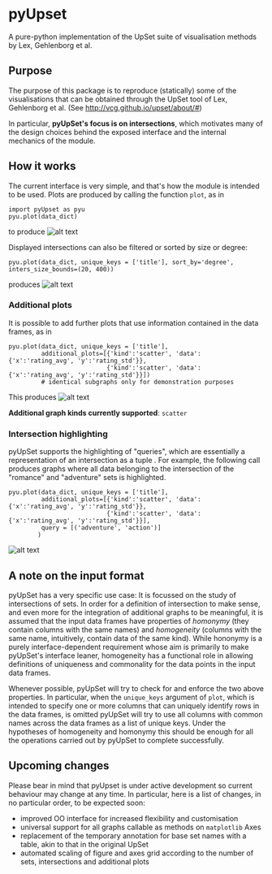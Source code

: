 # pyUpset
A pure-python implementation of the UpSet suite of visualisation methods by Lex, Gehlenborg et al.


## Purpose
The purpose of this package is to reproduce (statically) some of the visualisations that can be obtained through the UpSet tool of Lex, Gehlenborg et al. (See http://vcg.github.io/upset/about/#)

In particular, __pyUpSet's focus is on intersections__, which motivates many of the design choices behind the exposed 
interface and the internal mechanics of the module.

## How it works

The current interface is very simple, and that's how the module is intended to be used. Plots are produced by calling
 the function `plot`, as in 
```
import pyUpset as pyu
pyu.plot(data_dict)
```
to produce
![alt text](https://github.com/ImSoErgodic/py-upset/blob/master/basic.png "")

Displayed intersections can also be filtered or sorted by size or degree:
```
pyu.plot(data_dict, unique_keys = ['title'], sort_by='degree', inters_size_bounds=(20, 400))
```
produces
![alt text](https://github.com/ImSoErgodic/py-upset/blob/master/basic_filtered.png "")

### Additional plots

It is possible to add further plots that use information contained in the data frames, as in 
```
pyu.plot(data_dict, unique_keys = ['title'], 
         additional_plots=[{'kind':'scatter', 'data':{'x':'rating_avg', 'y':'rating_std'}},
                           {'kind':'scatter', 'data':{'x':'rating_avg', 'y':'rating_std'}}]) 
         # identical subgraphs only for demonstration purposes
```
This produces
![alt text](https://github.com/ImSoErgodic/py-upset/blob/master/basic_w_subplots.png "")

__Additional graph kinds currently supported__: `scatter`

### Intersection highlighting

pyUpSet supports the highlighting of  "queries", which are essentially a representation of an intersection as a tuple
. For example, the following call produces graphs where all data belonging to the intersection of the "romance" and 
"adventure" sets is highlighted.
```
pyu.plot(data_dict, unique_keys = ['title'],
         additional_plots=[{'kind':'scatter', 'data':{'x':'rating_avg', 'y':'rating_std'}},
                           {'kind':'scatter', 'data':{'x':'rating_avg', 'y':'rating_std'}}],
         query = [('adventure', 'action')]
        )
```
![alt text](https://github.com/ImSoErgodic/py-upset/blob/master/basic_w_subplots_query.png "")

## A note on the input format
pyUpSet has a very specific use case: It is focussed on the study of intersections 
of sets. In order for a definition of intersection to make sense, and even more for the integration of additional 
graphs to be meaningful, it is assumed that the input data frames have properties of _homonymy_ (they contain 
columns with the same names) and _homogeneity_ (columns with the same name, intuitively, contain data of the same 
kind). While hononymy is a purely interface-dependent requirement whose aim is primarily to make pyUpSet's interface 
leaner, homogeneity has a functional role in allowing definitions of uniqueness and commonality for the data points 
in the input data frames. 

Whenever possible, pyUpSet will try to check for and enforce the two above properties. 
In particular, when the `unique_keys` argument of `plot`, which is intended to specify one or more columns that can 
uniquely identify rows in the data frames, is omitted pyUpSet will try to use all columns 
with common names across the data frames as a list of unique keys. Under the hypotheses of homogeneity and homonymy 
this should be enough for all the operations carried out by pyUpSet to complete successfully.


## Upcoming changes
Please bear in mind that pyUpset is under active development so current behaviour may change at any time. In 
particular, here is a list of changes, in no particular order, to be expected soon:
* improved OO interface for increased flexibility and customisation
* universal support for all graphs callable as methods on `matplotlib` Axes
* replacement of the temporary annotation for base set names with a table, akin to that in the original UpSet
* automated scaling of figure and axes grid according to the number of sets, intersections and additional plots
